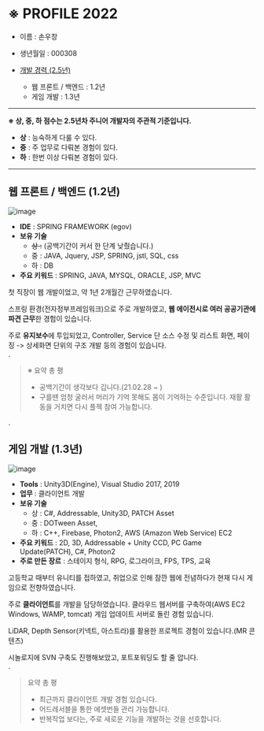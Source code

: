 # ※ PROFILE 2022

+ 이름 : 손우창  

+ 생년월일 : 000308

+ [개발 경력 (2.5년)](https://github.com/wooson0308/myportfolio/blob/main/career.md)
  + 웹 프론트 / 백엔드 : 1.2년
  + 게임 개발 : 1.3년  

---
**※ 상, 중, 하 점수는 2.5년차 주니어 개발자의 주관적 기준입니다.**  

- **상** : 능숙하게 다룰 수 있다.
- **중** : 주 업무로 다뤄본 경험이 있다.
- **하** : 한번 이상 다뤄본 경험이 있다.  

---

웹 프론트 / 백엔드 (1.2년)
---  
![image](https://user-images.githubusercontent.com/53608923/155655945-c29441e7-12d8-42c5-a87d-823947ad0ef1.png)   


+ **IDE** : SPRING FRAMEWORK (egov)
+ **보유 기술**
  + ~~상 :~~ (공백기간이 커서 한 단계 낮췄습니다.)
  + 중 : JAVA, Jquery, JSP, SPRING, jstl, SQL, css
  + 하 : DB
+ **주요 키워드** : SPRING, JAVA, MYSQL, ORACLE, JSP, MVC    

첫 직장이 웹 개발이었고, 약 1년 2개월간 근무하였습니다.   

스프링 환경(전자정부프레임워크)으로 주로 개발하였고, **웹 에이전시로 여러 공공기관에 파견 근무**한 경험이 있습니다.  
  
주로 **유지보수**에 투입되었고, Controller, Service 단 소스 수정 및 리스트 화면, 페이징 -> 상세화면 단위의 구조 개발 등의 경험이 있습니다.   
.  
  
> ※ 요약 총 평 
> - 공백기간이 생각보다 깁니다.(21.02.28 ~ )
> - 구를땐 엄청 굴러서 머리가 기억 못해도 몸이 기억하는 수준입니다. 재활 활동을 거치면 다시 플젝 참여 가능합니다.    

. 

게임 개발 (1.3년)
---
![image](https://user-images.githubusercontent.com/53608923/155656211-1c93379b-8a04-478d-bc7d-f53b7a06ddf9.png)  

+ **Tools** : Unity3D(Engine), Visual Studio 2017, 2019
+ **업무** : 클라이언트 개발
+ **보유 기술**
  + 상 : C#, Addressable, Unity3D, PATCH Asset
  + 중 : DOTween Asset, 
  + 하 : C++, Firebase, Photon2, AWS (Amazon Web Service) EC2
+ **주요 키워드** : 2D, 3D, Addressable + Unity CCD, PC Game Update(PATCH), C#, Photon2
+ **주로 만든 장르** : 스테이지 형식, RPG, 로그라이크, FPS, TPS, 교육  

고등학교 때부터 유니티를 접하였고, 취업으로 인해 잠깐 웹에 전념하다가 현재 다시 게임으로 전향하였습니다.  

주로 **클라이언트**를 개발을 담당하였습니다. 클라우드 웹서버를 구축하여(AWS EC2 Windows, WAMP, tomcat) 게임 업데이트 서버로 돌린 경험 있습니다.  
  
LiDAR, Depth Sensor(키넥트, 아스트라)를 활용한 프로젝트 경험이 있습니다.(MR 콘텐츠)  

시놀로지에 SVN 구축도 진행해보았고, 포트포워딩도 할 줄 압니다.  
.  
  
> 요약 총 평 
> - 최근까지 클라이언트 개발 경험 있습니다.
> - 어드레서블을 통한 에셋번들 관리 가능합니다.
> - 반복작업 보다는, 주로 새로운 기능을 개발하는 것을 선호합니다.
  
